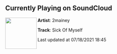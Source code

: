 ## Currently Playing on SoundCloud

[<img align="left" width="100" src="https://i1.sndcdn.com/artworks-U61ZpX9DCfykQIzk-xvCz1Q-t500x500.jpg">](https://soundcloud.com/2mainey/sick-of-myself)

**Artist**: 2mainey 

**Track**: Sick Of Myself

Last updated at 07/18/2021 18:45
